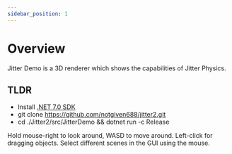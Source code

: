 ```yaml
---
sidebar_position: 1
---
```


# Overview

Jitter Demo is a 3D renderer which shows the capabilities of Jitter Physics.

## TLDR

- Install [.NET 7.0 SDK](https://dotnet.microsoft.com/download/dotnet/7.0)
- git clone https://github.com/notgiven688/jitter2.git
- cd ./Jitter2/src/JitterDemo && dotnet run -c Release

Hold mouse-right to look around, WASD to move around. Left-click for dragging objects.
Select different scenes in the GUI using the mouse.